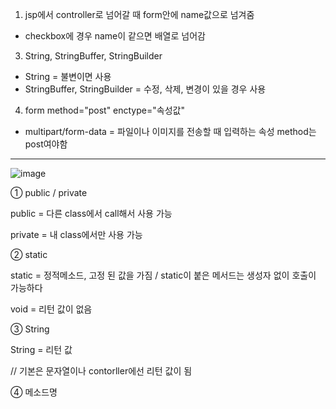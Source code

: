 1. jsp에서 controller로 넘어갈 때 form안에 name값으로 넘겨줌
- checkbox에 경우 name이 같으면 배열로 넘어감
3. String, StringBuffer, StringBuilder
- String = 불변이면 사용
- StringBuffer, StringBuilder = 수정, 삭제, 변경이 있을 경우 사용
4. form method="post" enctype="속성값"
- multipart/form-data = 파일이나 이미지를 전송할 때 입력하는 속성 method는 post여야함


---
![image](https://user-images.githubusercontent.com/84374429/202331628-b816b8bb-a84c-444b-ae00-438e0e11bdb7.png)


① public / private

public = 다른 class에서 call해서 사용 가능

private = 내 class에서만 사용 가능


② static

static = 정적메소드, 고정 된 값을 가짐 / static이 붙은 메서드는 생성자 없이 호출이 가능하다

void = 리턴 값이 없음


③ String

String = 리턴 값

// 기본은 문자열이나 contorller에선 리턴 값이 됨


④ 메소드명

